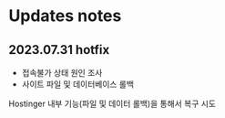 # Updates notes

## 2023.07.31 hotfix

* 접속불가 상태 원인 조사
* 사이트 파일 및 데이터베이스 롤백

Hostinger 내부 기능(파일 및 데이터 롤백)을 통해서 복구 시도


